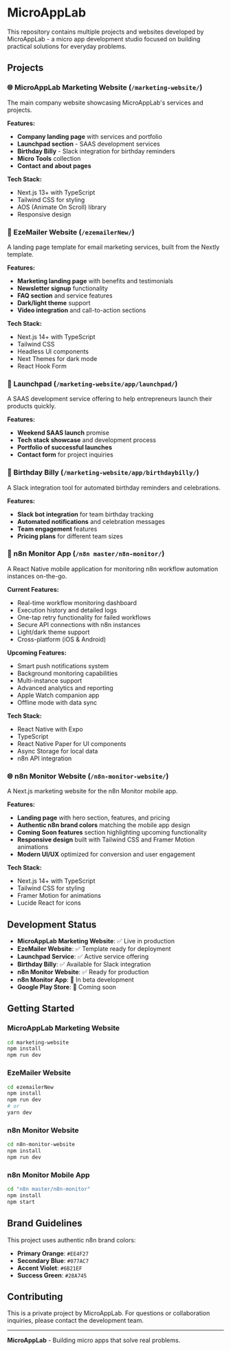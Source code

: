 # MicroAppLab

This repository contains multiple projects and websites developed by MicroAppLab - a micro app development studio focused on building practical solutions for everyday problems.

## Projects

### 🌐 MicroAppLab Marketing Website (`/marketing-website/`)
The main company website showcasing MicroAppLab's services and projects.

**Features:**
- **Company landing page** with services and portfolio
- **Launchpad section** - SAAS development services
- **Birthday Billy** - Slack integration for birthday reminders
- **Micro Tools** collection
- **Contact and about pages**

**Tech Stack:**
- Next.js 13+ with TypeScript
- Tailwind CSS for styling
- AOS (Animate On Scroll) library
- Responsive design

### 📧 EzeMailer Website (`/ezemailerNew/`)
A landing page template for email marketing services, built from the Nextly template.

**Features:**
- **Marketing landing page** with benefits and testimonials
- **Newsletter signup** functionality
- **FAQ section** and service features
- **Dark/light theme** support
- **Video integration** and call-to-action sections

**Tech Stack:**
- Next.js 14+ with TypeScript
- Tailwind CSS
- Headless UI components
- Next Themes for dark mode
- React Hook Form

### 🚀 Launchpad (`/marketing-website/app/launchpad/`)
A SAAS development service offering to help entrepreneurs launch their products quickly.

**Features:**
- **Weekend SAAS launch** promise
- **Tech stack showcase** and development process
- **Portfolio of successful launches**
- **Contact form** for project inquiries

### 🎂 Birthday Billy (`/marketing-website/app/birthdaybilly/`)
A Slack integration tool for automated birthday reminders and celebrations.

**Features:**
- **Slack bot integration** for team birthday tracking
- **Automated notifications** and celebration messages
- **Team engagement** features
- **Pricing plans** for different team sizes

### 📱 n8n Monitor App (`/n8n master/n8n-monitor/`)
A React Native mobile application for monitoring n8n workflow automation instances on-the-go.

**Current Features:**
- Real-time workflow monitoring dashboard
- Execution history and detailed logs
- One-tap retry functionality for failed workflows
- Secure API connections with n8n instances
- Light/dark theme support
- Cross-platform (iOS & Android)

**Upcoming Features:**
- Smart push notifications system
- Background monitoring capabilities
- Multi-instance support
- Advanced analytics and reporting
- Apple Watch companion app
- Offline mode with data sync

**Tech Stack:**
- React Native with Expo
- TypeScript
- React Native Paper for UI components
- Async Storage for local data
- n8n API integration

### 🌐 n8n Monitor Website (`/n8n-monitor-website/`)
A Next.js marketing website for the n8n Monitor mobile app.

**Features:**
- **Landing page** with hero section, features, and pricing
- **Authentic n8n brand colors** matching the mobile app design
- **Coming Soon features** section highlighting upcoming functionality
- **Responsive design** built with Tailwind CSS and Framer Motion animations
- **Modern UI/UX** optimized for conversion and user engagement

**Tech Stack:**
- Next.js 14+ with TypeScript
- Tailwind CSS for styling
- Framer Motion for animations
- Lucide React for icons

## Development Status

- **MicroAppLab Marketing Website**: ✅ Live in production
- **EzeMailer Website**: ✅ Template ready for deployment
- **Launchpad Service**: ✅ Active service offering
- **Birthday Billy**: ✅ Available for Slack integration
- **n8n Monitor Website**: ✅ Ready for production
- **n8n Monitor App**: 🚧 In beta development
- **Google Play Store**: 📅 Coming soon

## Getting Started

### MicroAppLab Marketing Website
```bash
cd marketing-website
npm install
npm run dev
```

### EzeMailer Website
```bash
cd ezemailerNew
npm install
npm run dev
# or
yarn dev
```

### n8n Monitor Website
```bash
cd n8n-monitor-website
npm install
npm run dev
```

### n8n Monitor Mobile App
```bash
cd "n8n master/n8n-monitor"
npm install
npm start
```

## Brand Guidelines

This project uses authentic n8n brand colors:
- **Primary Orange**: `#EE4F27`
- **Secondary Blue**: `#077AC7` 
- **Accent Violet**: `#6B21EF`
- **Success Green**: `#28A745`

## Contributing

This is a private project by MicroAppLab. For questions or collaboration inquiries, please contact the development team.

---

**MicroAppLab** - Building micro apps that solve real problems.
